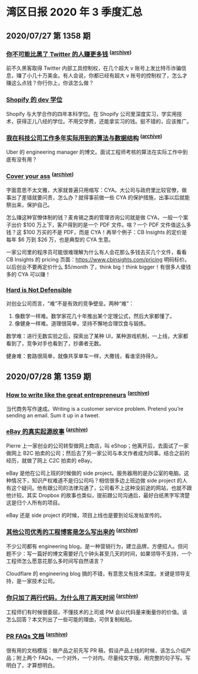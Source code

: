 # 湾区日报 2020 年 3 季度汇总

## 2020/07/27 第 1358 期

### [你不可能比黑了 Twitter 的人赚更多钱](https://fortenf.org/e/security/2020/07/15/twitter-hack.html) <sup>([archive](https://archive.md/20200716205514/https://fortenf.org/e/security/2020/07/15/twitter-hack.html))</sup>

前不久黑客取得 Twitter 内部工具控制权，在几个超大 v 账号上发比特币诈骗信息，赚了小几十万美金。有人会说，你都已经有超大 v 账号的控制权了，怎么才赚这么点钱？你行你上，你该怎么做？

### [Shopify 的 dev 学位](https://engineering.shopify.com/blogs/engineering/dev-degree-behind-the-scenes)

Shopify 与大学合作的四年本科学位。在 Shopify 公司里深度实习，学实用技术，获得正儿八经的学位。不用交学费，还能拿实习的钱。挺不错的，应该推广。

### [我在科技公司工作多年实际用到的算法与数据结构](https://blog.pragmaticengineer.com/data-structures-and-algorithms-i-actually-used-day-to-day/) <sup>([archive](https://archive.md/20200817000934/https://blog.pragmaticengineer.com/data-structures-and-algorithms-i-actually-used-day-to-day/))</sup>

Uber 的 engineering manager 的博文。面试工程师考核的算法在实际工作中到底有没有用？

### [Cover your ass](https://en.wikipedia.org/wiki/Cover_your_ass) <sup>([archive](https://archive.md/20221208152228/https://en.wikipedia.org/wiki/Cover_your_ass))</sup>

字面意思不太文雅，大家就普遍只用缩写：CYA。大公司与政府里比较官僚，做事出了差错就要问责，怎么办？就得事前做一些 CYA 的保护措施，出事以后就能祭出来，保护自己。

怎么赚这种官僚体制的钱？麦肯锡之类的管理咨询公司就是做 CYA，一般一个案子出价 $100 万上下，客户得到的是一个 PDF 文件。啥？一个 PDF 文件值这么多钱？这 $100 万买的不是 PDF，而是 CYA！再举个例子：CB Insights 的定价是每年 $6 万到 $26 万，也是典型的 CYA 生意。

一家公司里的程序员可能很难理解为什么有人会花那么多钱去买几个文件，看看 CB Insights 的 pricing 页面：<https://www.cbinsights.com/pricing> 明码标价。以后创业不要再定价什么 $5/month 了，think big！think bigger！有很多人傻钱多的 CYA 可以赚！

### [Hard is Not Defensible](https://www.alexcrompton.com/blog/2017/05/26/hard-is-not-defensible)

对创业公司而言，“难”不是有效的竞争壁垒。两种“难”：

1.  像数学一样难。数学家花几十年推出某个定理公式，然后大家都懂了。
2.  像健身一样难。道理很简单，坚持不懈地合理饮食与锻炼。

数学难：进行无数实验之后，探索出了某种 UI，某种游戏机制，一上线，大家都看到了，竞争对手也看到了，抄袭者无数。

健身难：套路很简单，就像共享单车一样，大撒钱，看谁坚持得久。

## 2020/07/28 第 1359 期

### [How to write like the great entrepreneurs](https://venturehacks.com/writing) <sup>([archive](https://archive.md/20221204061742/https://venturehacks.com/writing))</sup>

当代商务写作速成。Writing is a customer service problem. Pretend you’re sending an email. Sum it up in a tweet.

### [eBay 的真实起源故事](https://www.cake.co/conversations/VXHSjBG/the-untold-origin-story-of-ebay-that-i-lived-and-the-times-that-could-have-killed-it) <sup>([archive](https://archive.md/20200321075354/https://www.cake.co/conversations/VXHSjBG/the-untold-origin-story-of-ebay-that-i-lived-and-the-times-that-could-have-killed-it))</sup>

Pierre 上一家创业的公司转型做网上商店，叫 eShop；他离开后，去面试了一家做网上 B2C 拍卖的公司；然后去了另一家公司与本文作者成为同事。结合之前的经历，就做了网上 C2C 拍卖的 eBay。

eBay 是他在公司上班的时候做的 side project。服务器用的是办公室的电脑。这种情况下，知识产权难道不是归公司吗？相信很多边上班边做 side project 的人有这个疑问。他有跟公司的法律沟通了，公司看不上这种没前途的网站，也就不跟他计较。其实 Dropbox 的故事也类似，提前跟公司沟通后，最好白纸黑字写清楚这是归个人所有的项目。

eBay 还是 side project 的时候，项目上线也是要到论坛发帖宣传的。

### [其他公司优秀的工程博客是怎么写出来的](https://danluu.com/corp-eng-blogs/) <sup>([archive](https://archive.md/20200906101223/https://danluu.com/corp-eng-blogs/))</sup>

不少公司都有 engineering blog，是一种营销行为，建立品牌，方便招人。但问题不少：写一篇好的博文需要好几个钟头甚至几天的时间，如果领导不支持，一个工程师怎么愿意花那么多时间写自然语言？

Cloudflare 的 engineering blog 搞的不错，有意思又有技术深度。关键是领导支持，是一家技术公司。

### [你只加了两行代码，为什么用了两天时间](https://www.mrlacey.com/2020/07/youve-only-added-two-lines-why-did-that.html) <sup>([archive](https://archive.md/20200727233146/https://www.mrlacey.com/2020/07/youve-only-added-two-lines-why-did-that.html))</sup>

工程师们有时候很委屈，不懂技术的上司或 PM 会以代码量来衡量你的价值。该怎么回答？本文列出了一些可能的理由，可供复制粘贴。

### [PR FAQs 文档](https://medium.com/pminsider/press-releases-for-product-managers-everything-you-need-to-know-942485961e31) <sup>([archive](https://archive.md/20200630143438/https://medium.com/pminsider/press-releases-for-product-managers-everything-you-need-to-know-942485961e31))</sup>

很有用的文档模版：做产品之前先写 PR 稿，假设产品上线的时候，该怎么介绍产品；附上两个 FAQs，一个对外，一个对内。尽量纯文字版，用完整的句子写。写明白了，才算想明白。
